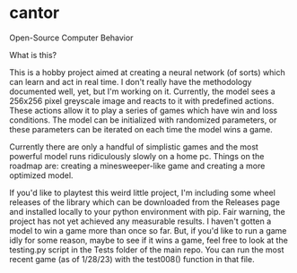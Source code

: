 # cantor
Open-Source Computer Behavior

What is this?

This is a hobby project aimed at creating a neural network (of sorts) which can learn and act in real time. I don't really have the methodology documented well, yet, but I'm working on it. Currently, the model sees a 256x256 pixel greyscale image and reacts to it with predefined actions. These actions allow it to play a series of games which have win and loss conditions. The model can be initialized with randomized parameters, or these parameters can be iterated on each time the model wins a game.

Currently there are only a handful of simplistic games and the most powerful model runs ridiculously slowly on a home pc. Things on the roadmap are: creating a minesweeper-like game and creating a more optimized model.

If you'd like to playtest this weird little project, I'm including some wheel releases of the library which can be downloaded from the Releases page and installed locally to your python environment with pip. Fair warning, the project has not yet achieved any measurable results. I haven't gotten a model to win a game more than once so far. But, if you'd like to run a game idly for some reason, maybe to see if it wins a game, feel free to look at the testing.py script in the Tests folder of the main repo. You can run the most recent game (as of 1/28/23) with the test008() function in that file.
